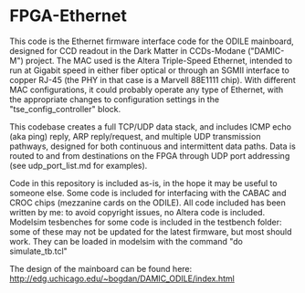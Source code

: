 # FPGA-Ethernet

This code is the Ethernet firmware interface code for the ODILE
mainboard, designed for CCD readout in the Dark Matter in CCDs-Modane
("DAMIC-M") project. The MAC used is the Altera Triple-Speed Ethernet,
intended to run at Gigabit speed in either fiber optical or through an
SGMII interface to copper RJ-45 (the PHY in that case is a Marvell
88E1111 chip). With different MAC configurations, it could probably
operate any type of Ethernet, with the appropriate changes to
configuration settings in the "tse_config_controller" block.

This codebase creates a full TCP/UDP data stack, and includes ICMP
echo (aka ping) reply, ARP reply/request, and multiple UDP
transmission pathways, designed for both continuous and intermittent
data paths. Data is routed to and from destinations on the FPGA
through UDP port addressing (see udp_port_list.md for examples).

Code in this repository is included as-is, in the hope it may be
useful to someone else. Some code is included for interfacing with the
CABAC and CROC chips (mezzanine cards on the ODILE). All code included
has been written by me: to avoid copyright issues, no Altera code is
included. Modelsim tesbenches for some code is included in the
testbench folder: some of these may not be updated for the latest
firmware, but most should work. They can be loaded in modelsim with
the command "do simulate_tb.tcl"

The design of the mainboard can be found here:
http://edg.uchicago.edu/~bogdan/DAMIC_ODILE/index.html